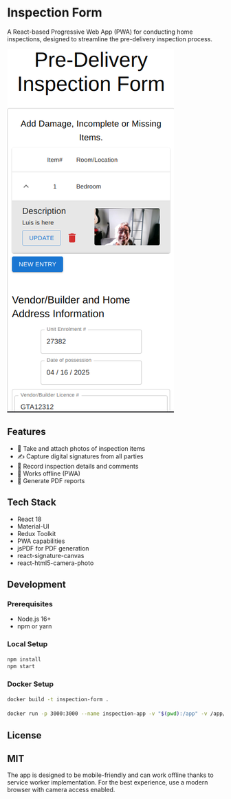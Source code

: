 # Inspection Form

A React-based Progressive Web App (PWA) for conducting home inspections, designed to streamline the pre-delivery inspection process.

![Demo](pictures/app.png)

## Features

- 📸 Take and attach photos of inspection items
- ✍️ Capture digital signatures from all parties
- 📝 Record inspection details and comments
- 📱 Works offline (PWA)
- 📄 Generate PDF reports

## Tech Stack

- React 18
- Material-UI
- Redux Toolkit
- PWA capabilities
- jsPDF for PDF generation
- react-signature-canvas
- react-html5-camera-photo

## Development

### Prerequisites

- Node.js 16+
- npm or yarn

### Local Setup

```bash
npm install
npm start
```

### Docker Setup

```bash
docker build -t inspection-form .

docker run -p 3000:3000 --name inspection-app -v "$(pwd):/app" -v /app/node_modules inspection-form
```


## License

MIT
---


The app is designed to be mobile-friendly and can work offline thanks to service worker implementation. For the best experience, use a modern browser with camera access enabled.